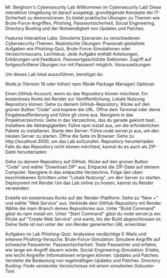 Mr. Berghorn's Cybersecurity Lab
Willkommen im Cybersecurity Lab! Diese interaktive Umgebung ist darauf ausgelegt, grundlegende Konzepte der IT-Sicherheit zu demonstrieren. Es bietet praktische Übungen zu Themen wie Brute-Force-Angriffen, Phishing, Passwortsicherheit, Social Engineering, Directory Busting und der Notwendigkeit von Updates und Patches.

Features
Interaktive Labs: Simulierte Szenarien zu verschiedenen Cybersecurity-Themen.
Realistische Übungen: Praxisnah gestaltete Aufgaben wie Phishing-Quiz, Brute-Force-Simulationen oder Verzeichnisscans.
Lernfokus: Jede Aufgabe enthält Anleitungen, Erklärungen und Feedback.
Passwortgeschützte Sektionen: Zugriff auf fortgeschrittene Übungen nur mit Passwort möglich.
Voraussetzungen

Um dieses Lab lokal auszuführen, benötigst du:

Node.js (Version 16 oder höher)
npm (Node Package Manager)
Optional:

Einen GitHub-Account, wenn du das Repository klonen möchtest.
Ein kostenloses Konto bei Render zur Veröffentlichung.
Lokale Nutzung
Repository klonen:
Gehe zu deinem GitHub-Repository.
Klicke auf den grünen Button "Code" und kopiere die URL.
Öffne dein Terminal oder deine Eingabeaufforderung und führe git clone <repository-url> aus.
Navigiere in das Projektverzeichnis:
Gehe in das Verzeichnis, das du gerade geklont hast.
Installiere die Abhängigkeiten:
Führe npm install aus, um die erforderlichen Pakete zu installieren.
Starte den Server:
Führe node server.js aus, um den lokalen Server zu starten.
Öffne die Seite im Browser:
Gehe zu http://localhost:3000, um das Lab aufzurufen.
Repository herunterladen
Falls du das Repository nicht klonen möchtest, kannst du es auch als ZIP-Datei herunterladen:

Gehe zu deinem Repository auf GitHub.
Klicke auf den grünen Button "Code" und wähle "Download ZIP" aus.
Entpacke die ZIP-Datei auf deinem Computer.
Navigiere in das entpackte Verzeichnis.
Folge den oben beschriebenen Schritten unter "Lokale Nutzung", um den Server zu starten.
Deployment mit Render
Um das Lab online zu hosten, kannst du Render verwenden:

Erstelle ein kostenloses Konto auf der Render-Plattform.
Gehe zu "New +" und wähle "Web Service" aus.
Verbinde dein GitHub-Repository mit Render.
Wähle die main-Branch deines Repositories aus.
Unter "Build Command" gibst du npm install ein.
Unter "Start Command" gibst du node server.js ein.
Klicke auf "Create Web Service" und warte, bis der Build abgeschlossen ist.
Deine Seite ist nun unter der von Render generierten URL erreichbar.

Aufgaben im Lab
Phishing-Quiz: Analysiere verdächtige E-Mails und erkenne Phishing-Versuche.
Brute-Force-Simulation: Simuliere Angriffe auf schwache Passwörter.
Passwortsicherheit: Teste Passwörter und erfahre, wie lange ein Angriff dauern würde.
Social-Engineering-Simulation: Erlebe, wie leicht Angreifer Informationen erlangen können.
Updates und Patches: Verstehe die Bedeutung von regelmäßigen Updates und Patches.
Directory Busting: Finde versteckte Verzeichnisse mit einem simulierten Gobuster-Tool.

